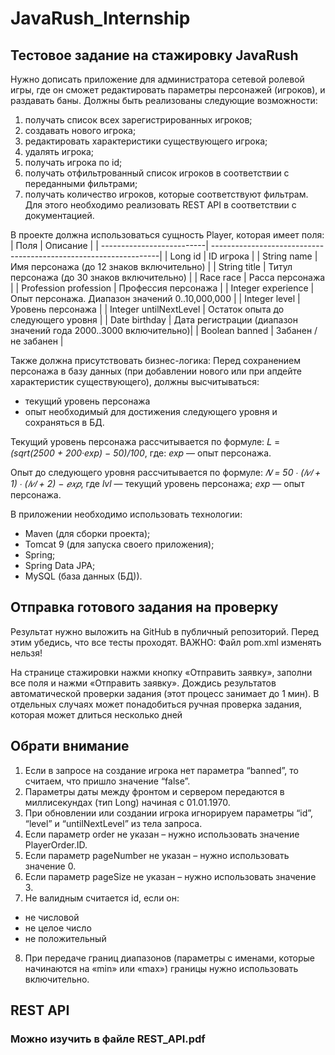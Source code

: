 # JavaRush_Internship
## Тестовое задание на стажировку JavaRush
Нужно дописать приложение для администратора сетевой ролевой игры, где он сможет редактировать 
параметры персонажей (игроков), и раздавать баны. Должны быть реализованы следующие 
возможности:
1. получать список всех зарегистрированных игроков;
2. создавать нового игрока;
3. редактировать характеристики существующего игрока;
4. удалять игрока;
5. получать игрока по id;
6. получать отфильтрованный список игроков в соответствии с переданными фильтрами;
7. получать количество игроков, которые соответствуют фильтрам.
Для этого необходимо реализовать REST API в соответствии с документацией. 

В проекте должна использоваться сущность Player, которая имеет поля:
| Поля                      | Описание                                                         |
| --------------------------| -----------------------------------------------------------------|
| Long id                   | ID игрока                                                        |
| String name               | Имя персонажа (до 12 знаков включительно)                        |
| String title              | Титул персонажа (до 30 знаков включительно)                      |
| Race race                 | Расса персонажа                                                  | 
| Profession profession     | Профессия персонажа                                              |
| Integer experience        | Опыт персонажа. Диапазон значений 0..10,000,000                  | 
| Integer level             | Уровень персонажа                                                |
| Integer untilNextLevel    | Остаток опыта до следующего уровня                               |
| Date birthday             | Дата регистрации (диапазон значений года 2000..3000 включительно)|
| Boolean banned            | Забанен / не забанен                                             |

Также должна присутствовать бизнес-логика:
Перед сохранением персонажа в базу данных (при добавлении нового или при апдейте характеристик 
существующего), должны высчитываться:
- текущий уровень персонажа
- опыт необходимый для достижения следующего уровня
и сохраняться в БД. 

Текущий уровень персонажа рассчитывается по формуле: 𝐿 = _(sqrt(2500 + 200·exp) − 50)/100_, где:
_exp_ — опыт персонажа.

Опыт до следующего уровня рассчитывается по формуле:
_𝑁 = 50 ∙ (𝑙𝑣𝑙 + 1) ∙ (𝑙𝑣𝑙 + 2) − 𝑒𝑥𝑝_, где _lvl_ — текущий уровень персонажа;
_exp_ — опыт персонажа.

В приложении необходимо использовать технологии:
* Maven (для сборки проекта);
* Tomcat 9 (для запуска своего приложения);
* Spring;
* Spring Data JPA;
* MySQL (база данных (БД)). 

## Отправка готового задания на проверку

Результат нужно выложить на GitHub в публичный репозиторий.
Перед этим убедись, что все тесты проходят. ВАЖНО: Файл pom.xml изменять 
нельзя!

На странице стажировки нажми кнопку «Отправить заявку», заполни все поля и нажми
«Отправить заявку». Дождись результатов автоматической проверки задания (этот 
процесс занимает до 1 мин). В отдельных случаях может понадобиться ручная проверка 
задания, которая может длиться несколько дней

## Обрати внимание

1. Если в запросе на создание игрока нет параметра “banned”, то считаем, что пришло 
значение “false”.
2. Параметры даты между фронтом и сервером передаются в миллисекундах (тип Long)
начиная с 01.01.1970.
3. При обновлении или создании игрока игнорируем параметры “id”, “level” и 
“untilNextLevel” из тела запроса.
4. Если параметр order не указан – нужно использовать значение PlayerOrder.ID.
5. Если параметр pageNumber не указан – нужно использовать значение 0.
6. Если параметр pageSize не указан – нужно использовать значение 3.
7. Не валидным считается id, если он:
- не числовой
- не целое число
- не положительный
8. При передаче границ диапазонов (параметры с именами, которые начинаются на «min»
или «max») границы нужно использовать включительно.

## REST API
### Можно изучить в файле REST_API.pdf
